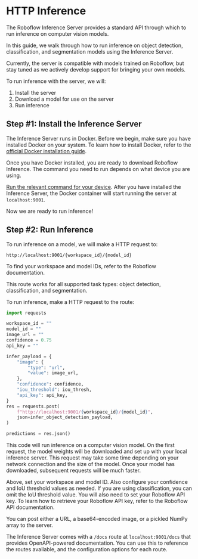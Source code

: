 # HTTP Inference

The Roboflow Inference Server provides a standard API through which to run inference on computer vision models.

In this guide, we walk through how to run inference on object detection, classification, and segmentation models using the Inference Server.

Currently, the server is compatible with models trained on Roboflow, but stay tuned as we actively develop support for bringing your own models.

To run inference with the server, we will:

1. Install the server
2. Download a model for use on the server
3. Run inference

## Step #1: Install the Inference Server

The Inference Server runs in Docker. Before we begin, make sure you have installed Docker on your system. To learn how to install Docker, refer to the [official Docker installation guide](https://docs.docker.com/get-docker/).

Once you have Docker installed, you are ready to download Roboflow Inference. The command you need to run depends on what device you are using.

[Run the relevant command for your device](docker.md). After you have installed the Inference Server, the Docker container will start running the server at `localhost:9001`.

Now we are ready to run inference!

## Step #2: Run Inference

To run inference on a model, we will make a HTTP request to:

```url
http://localhost:9001/{workspace_id}/{model_id}
```

To find your workspace and model IDs, refer to the Roboflow documentation.

This route works for all supported task types: object detection, classification, and segmentation.

To run inference, make a HTTP request to the route:

```python
import requests

workspace_id = ""
model_id = ""
image_url = ""
confidence = 0.75
api_key = ""

infer_payload = {
    "image": {
        "type": "url",
        "value": image_url,
    },
    "confidence": confidence,
    "iou_threshold": iou_thresh,
    "api_key": api_key,
}
res = requests.post(
    f"http://localhost:9001/{workspace_id}/{model_id}",
    json=infer_object_detection_payload,
)

predictions = res.json()
```

This code will run inference on a computer vision model. On the first request, the model weights will be downloaded and set up with your local inference server. This request may take some time depending on your network connection and the size of the model. Once your model has downloaded, subsequent requests will be much faster.

Above, set your workspace and model ID. Also configure your confidence and IoU threshold values as needed. If you are using classification, you can omit the IoU threshold value. You will also need to set your Roboflow API key. To learn how to retrieve your Roboflow API key, refer to the Roboflow API documentation.

You can post either a URL, a base64-encoded image, or a pickled NumPy array to the server.

The Inference Server comes with a `/docs` route at `localhost:9001/docs` that provides OpenAPI-powered documentation. You can use this to reference the routes available, and the configuration options for each route.
